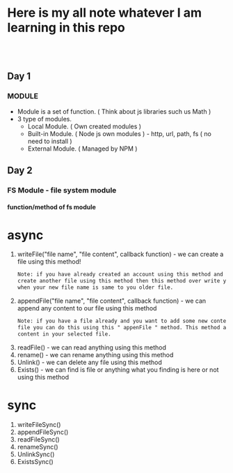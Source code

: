 # Here is my all note whatever I am learning in this repo

</br>
</br>

## Day 1

### MODULE

<ul>
<li>
Module is a set of function. ( Think about js libraries such us Math )
</li>

<li>
3 type of modules.
<ul>
<li>
Local Module. ( Own created modules )
</li>
<li>
Built-in Module. ( Node js own modules ) - http, url, path, fs ( no need to install )
</li>

<li>
External Module. ( Managed by NPM )
</li>
</ul>
</li>
</ul>

## Day 2

### FS Module - file system module

#### function/method of fs module

# async

<ol>
<li>
writeFile("file name", "file content", callback function) - we can create a file using this method!

```html
Note: if you have already created an account using this method and you try to
create another file using this method then this method over write you older file
when your new file name is same to you older file.
```

</li>
<li>
appendFile("file name", "file content", callback function) - we can append any content to our file using this method

```html
Note: if you have a file already and you want to add some new content to your
file you can do this using this " appenFile " method. This method appeded
content in your selected file.
```

</li>
<li>
readFile() - we can read anything using this method
</li>
<li>
rename() - we can rename anything using this method
</li>
<li>
Unlink() - we can delete any file using this method
</li>
<li>
Exists() - we can find is file or anything what you finding is here or not using this method
</li>
</ol>

# sync

<ol>
<li>
writeFileSync()
</li>
<li>
appendFileSync()
</li>
<li>
readFileSync()
</li>
<li>
renameSync()
</li>
<li>
UnlinkSync()
</li>
<li>
ExistsSync()
</li>
</ol>
